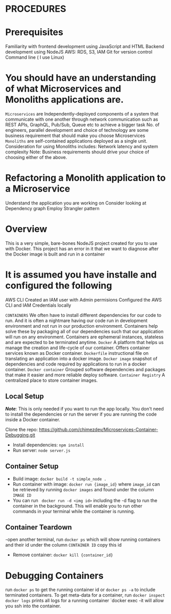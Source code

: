 # PROCEDURES

# Prerequisites
Familiarity with frontend development using JavaScript and HTML
Backend development using NodeJS
AWS: RDS, S3, IAM
Git for version control
Command line ( I use Linux)

# You should have an understanding of what Microservices and Monoliths applications are.
`Microservices` are Independently-deployed components of a system that communicate with one another through network communication such as REST APIs, GraphQL, Pub/Sub, Queue etc to achieve a bigger task
No. of engineers, parallel development and choice of technology are some business requirement that should make you choose Microservices
`Monoliths` are self-contained applications deployed as a single unit. Consideration for using Monoliths includes: Network latency and system complexity 
Note: Business requirements should drive your choice of choosing either of the above.

# Refactoring a Monolith application to a Microservice
Understand the application you are working on
Consider looking at Dependency graph
Employ Strangler pattern

# Overview

This is a very simple, bare-bones NodeJS project created for you to use with Docker. This project has an error in it that we want to diagnose after the Docker image is built and run in a container

# It is assumed you have installe and configured the following
AWS CLI
Created an IAM user with Admin permisions
Configured the AWS CLI and IAM Credentials locally

`CONTAINERS` 
We often have to install different dependencies for our code to run. And it is often a nightmare having our code run in development environment and not run in our production environment. Containers help solve these by packaging all of our dependencies such that our application will run on any environment. Containers are ephemeral instances, stateless and are expected to be terminated anytime.
`Docker` 
A platform that helps us manage the creation and life-cycle of our container. Offers container services known as Docker container.
`Dockerfile` instructional file on translating an application into a docker image.
`Docker image` snapshot of dependencies and code required by applications to run in a docker container.
`Docker container` Grouped software dependencies and packages that make it easier and more reliable deploy software.
`Container Registry` A centralized place to store container images.


## Local Setup

**_Note_**: This is only needed if you want to run the app locally. You don't need to install the dependencies or run the server if you are running the code inside a Docker container.

 Clone the repo: https://github.com/chimezdev/Microservices-Container-Debugging.git
- Install dependencies: `npm install`
- Run server: `node server.js`

## Container Setup

- Build image: `docker build -t simple_node .`
- Run container with image: `docker run {image_id}` where `image_id` can be retrieved by running `docker images` and found under the column `IMAGE ID`
- You can run ` docker run -d <img id>` including the -d flag to run the container in the background. This will enable you to run other commands in your terminal while the container is running.

## Container Teardown
-open another terminal, run `docker ps` which will show running containers and their id under the column `CONTAINER ID` copy this id
- Remove container: `docker kill {container_id}` 

# Debugging Containers
run `docker ps` to get the running container id or `docker ps -a` to include terminated containers. 
To get meta-data for a container, run `docker inspect` 
`docker logs` prints all logs for a running container
`docker exec -it <container id> will allow you ssh into the container. 
